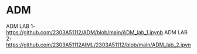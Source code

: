 # ADM
ADM LAB 1- https://github.com/2303A51112/ADM/blob/main/ADM_lab_1.ipynb
ADM LAB 2- https://github.com/2303A51112AIML/2303A51112/blob/main/ADM_lab_2.ipyn
